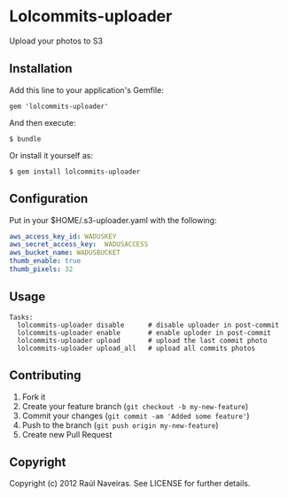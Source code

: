 # Lolcommits-uploader

Upload your photos to S3

## Installation

Add this line to your application's Gemfile:

    gem 'lolcommits-uploader'

And then execute:

    $ bundle

Or install it yourself as:

    $ gem install lolcommits-uploader

## Configuration

Put in your $HOME/.s3-uploader.yaml with the following:

```yaml
aws_access_key_id: WADUSKEY
aws_secret_access_key:  WADUSACCESS
aws_bucket_name: WADUSBUCKET
thumb_enable: true
thumb_pixels: 32
```

## Usage

```
Tasks:
  lolcommits-uploader disable      # disable uploader in post-commit
  lolcommits-uploader enable       # enable uploder in post-commit
  lolcommits-uploader upload       # upload the last commit photo
  lolcommits-uploader upload_all   # upload all commits photos
```

## Contributing

1. Fork it
2. Create your feature branch (`git checkout -b my-new-feature`)
3. Commit your changes (`git commit -am 'Added some feature'`)
4. Push to the branch (`git push origin my-new-feature`)
5. Create new Pull Request

## Copyright

Copyright (c) 2012 Raúl Naveiras. See LICENSE for further details.
